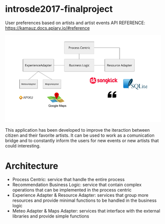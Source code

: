 # introsde2017-finalproject
User preferences based on artists and artist events
API REFERENCE: https://kamauz.docs.apiary.io/#reference

![alt text](https://github.com/introsde-kamauz/introsde2017-finalproject/blob/master/Project%20Scheme.png?raw=true)

This application has been developed to improve the iteraction between citizen and their favorite artists. It can be used to work as a comunication bridge and to constantly inform the users for new events or new artists that could interesting.

# Architecture

- Process Centric: service that handle the entire process
- Recommendation Business Logic: service that contain complex operations that can be implemented in the process centric
- Experience Adapter & Resource Adapter: services that group more resources and provide minimal functions to be handled in the business logic
- Meteo Adapter & Maps Adapter: services that interface with the external libraries and provide simple functions




